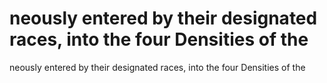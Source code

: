 # neously entered by their designated races, into the four Densities of the

neously entered by their designated races, into the four Densities of the